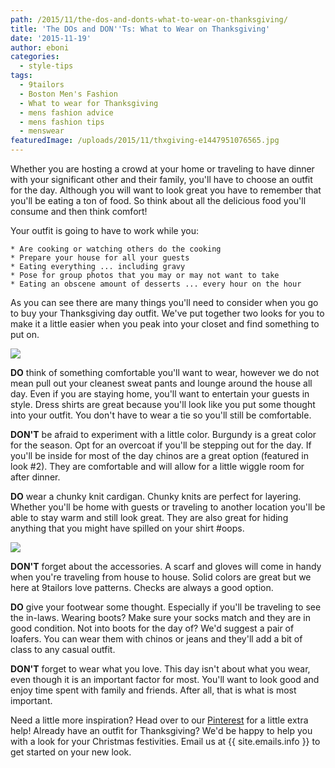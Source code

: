 ```yaml
---
path: /2015/11/the-dos-and-donts-what-to-wear-on-thanksgiving/
title: 'The DOs and DON''Ts: What to Wear on Thanksgiving'
date: '2015-11-19'
author: eboni
categories:
  - style-tips
tags:
  - 9tailors
  - Boston Men's Fashion
  - What to wear for Thanksgiving
  - mens fashion advice
  - mens fashion tips
  - menswear
featuredImage: /uploads/2015/11/thxgiving-e1447951076565.jpg
---
```

Whether you are hosting a crowd at your home or traveling to have dinner with your significant other and their family, you'll have to choose an outfit for the day. Although you will want to look great you have to remember that you'll be eating a ton of food. So think about all the delicious food you'll consume and then think comfort!

Your outfit is going to have to work while you:

	* Are cooking or watching others do the cooking
	* Prepare your house for all your guests
	* Eating everything ... including gravy
	* Pose for group photos that you may or may not want to take
	* Eating an obscene amount of desserts ... every hour on the hour

As you can see there are many things you'll need to consider when you go to buy your Thanksgiving day outfit. We've put together two looks for you to make it a little easier when you peak into your closet and find something to put on.

![](https://ci3.googleusercontent.com/proxy/KCvacbl5KdEKwVS67s_h8YiMANDnE1LOjzgS6bVb0EomGXChknOBrawiFGxx4wamRJgDqu66Y0oQdp8M0Rra5tGk14lYhVuRRT7KPiui1v4-oxP99dOrS7ObQ0sI9cohTNr7DZCAj0s3FQ_ryM4p=s0-d-e1-ft#http://ak1.polyvoreimg.com/cgi/img-set/cid/180864945/id/zpRAEEV-5RGwQXWMmu7EJQ/size/y.jpg)

**DO** think of something comfortable you'll want to wear, however we do not mean pull out your cleanest sweat pants and lounge around the house all day. Even if you are staying home, you'll want to entertain your guests in style. Dress shirts are great because you'll look like you put some thought into your outfit. You don't have to wear a tie so you'll still be comfortable.

**DON'T** be afraid to experiment with a little color. Burgundy is a great color for the season. Opt for an overcoat if you'll be stepping out for the day. If you'll be inside for most of the day chinos are a great option (featured in look #2). They are comfortable and will allow for a little wiggle room for after dinner.

**DO** wear a chunky knit cardigan. Chunky knits are perfect for layering. Whether you'll be home with guests or traveling to another location you'll be able to stay warm and still look great. They are also great for hiding anything that you might have spilled on your shirt #oops.

![](https://ci3.googleusercontent.com/proxy/cGgCrOjhAozCzx681tKPEeJ0k-IufHGQhRFEiHvyxQiir-BXqT3RQQDPSuLWxoOnhqZfD7Wj4SJqyqbIYBmNwjYDuvLVahrq1SXTDTCYs-Po8OPKLfPtiOyEfFdxD1_ZihRHOsnd4Kf6fkX2TyOT=s0-d-e1-ft#http://ak2.polyvoreimg.com/cgi/img-set/cid/180843504/id/0OojtRl-5RGozsS7mu7EJQ/size/y.jpg)

**DON'T** forget about the accessories. A scarf and gloves will come in handy when you're traveling from house to house. Solid colors are great but we here at 9tailors love patterns. Checks are always a good option.

**DO** give your footwear some thought. Especially if you'll be traveling to see the in-laws. Wearing boots? Make sure your socks match and they are in good condition. Not into boots for the day of? We'd suggest a pair of loafers. You can wear them with chinos or jeans and they'll add a bit of class to any casual outfit.

**DON'T** forget to wear what you love. This day isn't about what you wear, even though it is an important factor for most. You'll want to look good and enjoy time spent with family and friends. After all, that is what is most important.

Need a little more inspiration? Head over to our [Pinterest](https://www.pinterest.com/9tailors/fall-looks/) for a little extra help! Already have an outfit for Thanksgiving? We'd be happy to help you with a look for your Christmas festivities. Email us at {{ site.emails.info }} to get started on your new look.